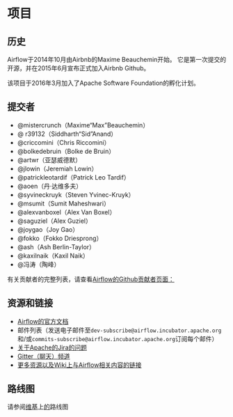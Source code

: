 # 项目

## 历史

Airflow于2014年10月由Airbnb的Maxime Beauchemin开始。 它是第一次提交的开源，并在2015年6月宣布正式加入Airbnb Github。

该项目于2016年3月加入了Apache Software Foundation的孵化计划。

## 提交者

*   @mistercrunch（Maxime“Max”Beauchemin）
*   @ r39132（Siddharth“Sid”Anand）
*   @criccomini（Chris Riccomini）
*   @bolkedebruin（Bolke de Bruin）
*   @artwr（亚瑟威德默）
*   @jlowin（Jeremiah Lowin）
*   @patrickleotardif（Patrick Leo Tardif）
*   @aoen（丹·达维多夫）
*   @syvineckruyk（Steven Yvinec-Kruyk）
*   @msumit（Sumit Maheshwari）
*   @alexvanboxel（Alex Van Boxel）
*   @saguziel（Alex Guziel）
*   @joygao（Joy Gao）
*   @fokko（Fokko Driesprong）
*   @ash（Ash Berlin-Taylor）
*   @kaxilnaik（Kaxil Naik）
*   @冯涛（陶峰）

有关贡献者的完整列表，请查看[Airflow的Github贡献者页面：](https://github.com/apache/incubator-airflow/graphs/contributors)

## 资源和链接

*   [Airflow的官方文档](http://airflow.apache.org/)
*   邮件列表（发送电子邮件至`dev-subscribe@airflow.incubator.apache.org`和/或`commits-subscribe@airflow.incubator.apache.org`订阅每个邮件）
*   [关于Apache的Jira的问题](https://issues.apache.org/jira/browse/AIRFLOW)
*   [Gitter（聊天）频道](https://gitter.im/airbnb/airflow)
*   [更多资源以及Wiki上与Airflow相关内容的链接](https://cwiki.apache.org/confluence/display/AIRFLOW/Airflow%2BLinks)

## 路线图

请参阅[维基](https://cwiki.apache.org/confluence/display/AIRFLOW/Airflow%2BHome)上[的](https://cwiki.apache.org/confluence/display/AIRFLOW/Airflow%2BHome)路线图
